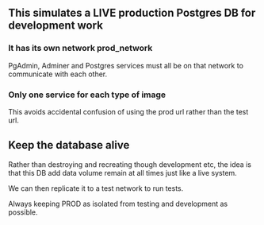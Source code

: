 ## This simulates a LIVE production Postgres DB for development work

### It has its own network prod_network

PgAdmin, Adminer and Postgres services must all be on that network to communicate with each other.

### Only one service for each type of image

This avoids accidental confusion of using the prod url rather than the test url.

## Keep the database alive

Rather than destroying and recreating though development etc, the idea is that this DB add data volume remain at all times just like a live system. 

We can then replicate it to a test network to run tests.

Always keeping PROD as isolated from testing and development as possible.